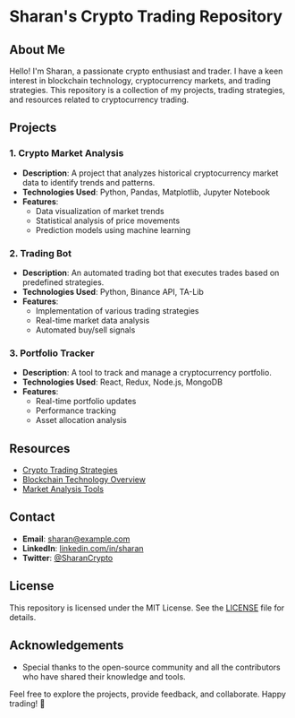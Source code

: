 # Sharan's Crypto Trading Repository

## About Me
Hello! I'm Sharan, a passionate crypto enthusiast and trader. I have a keen interest in blockchain technology, cryptocurrency markets, and trading strategies. This repository is a collection of my projects, trading strategies, and resources related to cryptocurrency trading.

## Projects
### 1. Crypto Market Analysis
- **Description**: A project that analyzes historical cryptocurrency market data to identify trends and patterns.
- **Technologies Used**: Python, Pandas, Matplotlib, Jupyter Notebook
- **Features**: 
  - Data visualization of market trends
  - Statistical analysis of price movements
  - Prediction models using machine learning

### 2. Trading Bot
- **Description**: An automated trading bot that executes trades based on predefined strategies.
- **Technologies Used**: Python, Binance API, TA-Lib
- **Features**:
  - Implementation of various trading strategies
  - Real-time market data analysis
  - Automated buy/sell signals

### 3. Portfolio Tracker
- **Description**: A tool to track and manage a cryptocurrency portfolio.
- **Technologies Used**: React, Redux, Node.js, MongoDB
- **Features**:
  - Real-time portfolio updates
  - Performance tracking
  - Asset allocation analysis

## Resources
- [Crypto Trading Strategies](resources/trading_strategies.md)
- [Blockchain Technology Overview](resources/blockchain_overview.md)
- [Market Analysis Tools](resources/market_analysis_tools.md)

## Contact
- **Email**: [sharan@example.com](mailto:sharan@example.com)
- **LinkedIn**: [linkedin.com/in/sharan](https://linkedin.com/in/sharan)
- **Twitter**: [@SharanCrypto](https://twitter.com/SharanCrypto)

## License
This repository is licensed under the MIT License. See the [LICENSE](LICENSE) file for details.

## Acknowledgements
- Special thanks to the open-source community and all the contributors who have shared their knowledge and tools.

Feel free to explore the projects, provide feedback, and collaborate. Happy trading! 🚀
